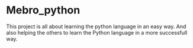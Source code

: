 # Mebro_python
This project is all about learning the python language in an easy way.
And also helping the others to learn the Python language in a more successfull way.

